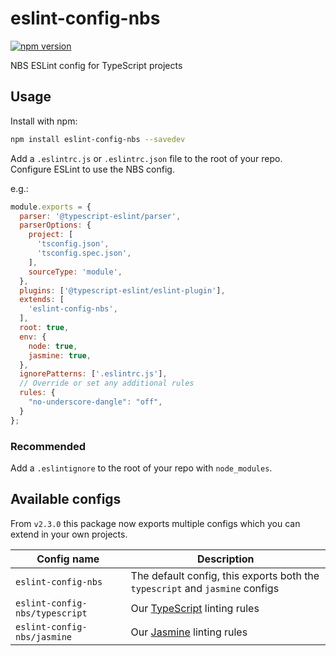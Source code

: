 # eslint-config-nbs

[![npm version](https://badge.fury.io/js/eslint-config-nbs.svg)](https://badge.fury.io/js/eslint-config-nbs)

NBS ESLint config for TypeScript projects

## Usage

Install with npm:

```sh
npm install eslint-config-nbs --savedev
```

Add a `.eslintrc.js` or `.eslintrc.json` file to the root of your repo. Configure ESLint to use the NBS config.

e.g.:

```javascript
module.exports = {
  parser: '@typescript-eslint/parser',
  parserOptions: {
    project: [
      'tsconfig.json',
      'tsconfig.spec.json',
    ],
    sourceType: 'module',
  },
  plugins: ['@typescript-eslint/eslint-plugin'],
  extends: [
    'eslint-config-nbs',
  ],
  root: true,
  env: {
    node: true,
    jasmine: true,
  },
  ignorePatterns: ['.eslintrc.js'],
  // Override or set any additional rules
  rules: {
    "no-underscore-dangle": "off",
  }
};
```

### Recommended

Add a `.eslintignore` to the root of your repo with `node_modules`.

## Available configs

From `v2.3.0` this package now exports multiple configs which you can extend in your own projects.

| Config name | Description |
|-------------|-------------|
| `eslint-config-nbs` | The default config, this exports both the `typescript` and `jasmine` configs |
| `eslint-config-nbs/typescript` | Our [TypeScript](https://www.typescriptlang.org) linting rules |
| `eslint-config-nbs/jasmine` | Our [Jasmine](https://jasmine.github.io) linting rules |
